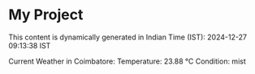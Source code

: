 # My Project

This content is dynamically generated in Indian Time (IST): 2024-12-27 09:13:38 IST


Current Weather in Coimbatore:
Temperature: 23.88 °C
Condition: mist
